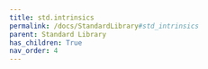 ```yaml
---
title: std.intrinsics
permalink: /docs/StandardLibrary#std_intrinsics
parent: Standard Library
has_children: True
nav_order: 4
---
```

